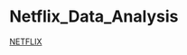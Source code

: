 # Netflix_Data_Analysis

[NETFLIX](https://github.com/SomusekharJ/Netflix_Data_Analysis/blob/main/logo.png)
